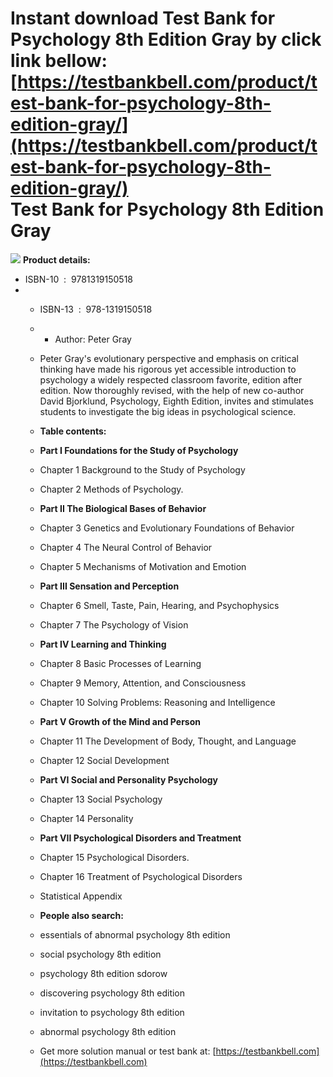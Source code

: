 Instant download **Test Bank for Psychology 8th Edition Gray** by click link bellow:  
[https://testbankbell.com/product/test-bank-for-psychology-8th-edition-gray/](https://testbankbell.com/product/test-bank-for-psychology-8th-edition-gray/)  
Test Bank for Psychology 8th Edition Gray
=========================================


![](https://testbankbell.com/wp-content/uploads/2023/05/9781319015893_TestBank-1.jpg)
**Product details:**
* ISBN-10 ‏ : ‎ 9781319150518
* * ISBN-13 ‏ : ‎ 978-1319150518
  * * Author: Peter Gray
   
  * Peter Gray's evolutionary perspective and emphasis on critical thinking have made his rigorous yet accessible introduction to psychology a widely respected classroom favorite, edition after edition. Now thoroughly revised, with the help of new co-author David Bjorklund, Psychology, Eighth Edition, invites and stimulates students to investigate the big ideas in psychological science.
  * **Table contents:**
  * **Part I Foundations for the Study of Psychology**
  * Chapter 1 Background to the Study of Psychology
  * Chapter 2 Methods of Psychology.
 
  * **Part II The Biological Bases of Behavior**
  * Chapter 3 Genetics and Evolutionary Foundations of Behavior
  * Chapter 4 The Neural Control of Behavior
  * Chapter 5 Mechanisms of Motivation and Emotion
 
  * **Part III Sensation and Perception**
  * Chapter 6 Smell, Taste, Pain, Hearing, and Psychophysics
  * Chapter 7 The Psychology of Vision
 
  * **Part IV Learning and Thinking**
  * Chapter 8 Basic Processes of Learning
  * Chapter 9 Memory, Attention, and Consciousness
  * Chapter 10 Solving Problems: Reasoning and Intelligence
 
  * **Part V Growth of the Mind and Person**
  * Chapter 11 The Development of Body, Thought, and Language
  * Chapter 12 Social Development
 
  * **Part VI Social and Personality Psychology**
  * Chapter 13 Social Psychology
  * Chapter 14 Personality
 
  * **Part VII Psychological Disorders and Treatment**
  * Chapter 15 Psychological Disorders.
  * Chapter 16 Treatment of Psychological Disorders
 
  * Statistical Appendix
 
  * **People also search:**
 
  * essentials of abnormal psychology 8th edition
 
  * social psychology 8th edition
 
  * psychology 8th edition sdorow
 
  * discovering psychology 8th edition
 
  * invitation to psychology 8th edition
 
  * abnormal psychology 8th edition
  *  Get more solution manual or test bank at: [https://testbankbell.com](https://testbankbell.com)
